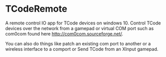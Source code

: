 # TCodeRemote
A remote control IO app for TCode devices on windows 10. Control TCode devices over the network from a gamepad or virtual COM port such as com0com found here http://com0com.sourceforge.net/.

You can also do things like patch an existing com port to another or a wireless interface to a comport or Send TCode from an XInput gamepad.
